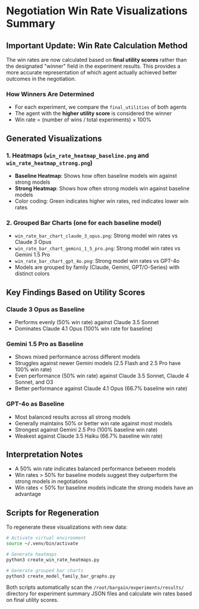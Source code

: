 # Negotiation Win Rate Visualizations Summary

## Important Update: Win Rate Calculation Method

The win rates are now calculated based on **final utility scores** rather than the designated "winner" field in the experiment results. This provides a more accurate representation of which agent actually achieved better outcomes in the negotiation.

### How Winners Are Determined
- For each experiment, we compare the `final_utilities` of both agents
- The agent with the **higher utility score** is considered the winner
- Win rate = (number of wins / total experiments) × 100%

## Generated Visualizations

### 1. Heatmaps (`win_rate_heatmap_baseline.png` and `win_rate_heatmap_strong.png`)
- **Baseline Heatmap**: Shows how often baseline models win against strong models
- **Strong Heatmap**: Shows how often strong models win against baseline models
- Color coding: Green indicates higher win rates, red indicates lower win rates

### 2. Grouped Bar Charts (one for each baseline model)
- `win_rate_bar_chart_claude_3_opus.png`: Strong model win rates vs Claude 3 Opus
- `win_rate_bar_chart_gemini_1_5_pro.png`: Strong model win rates vs Gemini 1.5 Pro
- `win_rate_bar_chart_gpt_4o.png`: Strong model win rates vs GPT-4o
- Models are grouped by family (Claude, Gemini, GPT/O-Series) with distinct colors

## Key Findings Based on Utility Scores

### Claude 3 Opus as Baseline
- Performs evenly (50% win rate) against Claude 3.5 Sonnet
- Dominates Claude 4.1 Opus (100% win rate for baseline)

### Gemini 1.5 Pro as Baseline
- Shows mixed performance across different models
- Struggles against newer Gemini models (2.5 Flash and 2.5 Pro have 100% win rate)
- Even performance (50% win rate) against Claude 3.5 Sonnet, Claude 4 Sonnet, and O3
- Better performance against Claude 4.1 Opus (66.7% baseline win rate)

### GPT-4o as Baseline
- Most balanced results across all strong models
- Generally maintains 50% or better win rate against most models
- Strongest against Gemini 2.5 Pro (100% baseline win rate)
- Weakest against Claude 3.5 Haiku (66.7% baseline win rate)

## Interpretation Notes

- A 50% win rate indicates balanced performance between models
- Win rates > 50% for baseline models suggest they outperform the strong models in negotiations
- Win rates < 50% for baseline models indicate the strong models have an advantage

## Scripts for Regeneration

To regenerate these visualizations with new data:
```bash
# Activate virtual environment
source ~/.venv/bin/activate

# Generate heatmaps
python3 create_win_rate_heatmaps.py

# Generate grouped bar charts
python3 create_model_family_bar_graphs.py
```

Both scripts automatically scan the `/root/bargain/experiments/results/` directory for experiment summary JSON files and calculate win rates based on final utility scores.